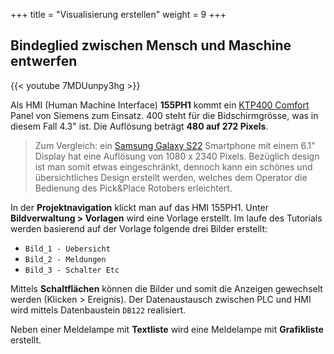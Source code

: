 +++
title = "Visualisierung erstellen"
weight = 9
+++

## Bindeglied zwischen Mensch und Maschine entwerfen

<div class="shadow">
  {{< youtube 7MDUunpy3hg >}}
</div>

Als HMI (Human Machine Interface) **155PH1** kommt ein [KTP400 Comfort](https://mall.industry.siemens.com/mall/en/de/Catalog/Product/6AV2124-2DC01-0AX0) Panel von Siemens zum Einsatz. 400 steht für die Bidschirmgrösse, was in diesem Fall 4.3" ist. Die Auflösung beträgt **480 auf 272 Pixels**.

> Zum Vergleich: ein [Samsung Galaxy S22](https://en.wikipedia.org/wiki/Samsung_Galaxy_S22) Smartphone mit einem 6.1" Display hat eine Auflösung von 1080 x 2340 Pixels. Bezüglich design ist man somit etwas eingeschränkt, dennoch kann ein schönes und übersichtliches Design erstellt werden, welches dem Operator die Bedienung des Pick&Place Rotobers erleichtert.

In der **Projektnavigation** klickt man auf das HMI 155PH1. Unter **Bildverwaltung > Vorlagen** wird eine Vorlage erstellt. Im laufe des Tutorials werden basierend auf der Vorlage folgende drei Bilder erstellt:

* `Bild_1 - Uebersicht`
* `Bild_2 - Meldungen`
* `Bild_3 - Schalter Etc`

Mittels **Schaltflächen** können die Bilder und somit die Anzeigen gewechselt werden (Klicken > Ereignis). Der Datenaustausch zwischen PLC und HMI wird mittels Datenbaustein `DB122` realisiert.

Neben einer Meldelampe mit **Textliste** wird eine Meldelampe mit **Grafikliste** erstellt.
